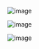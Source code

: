 ![image](https://github.com/jyzayu/WPF-JOIN/assets/55649979/e16737f7-2039-4a88-93c4-596697639dd4)

![image](https://github.com/jyzayu/WPF-JOIN/assets/55649979/88172822-38ff-4404-9972-cc6907b2efb2)

![image](https://github.com/jyzayu/WPF-JOIN/assets/55649979/a910147d-a627-450e-a52c-0e23582ec694)

